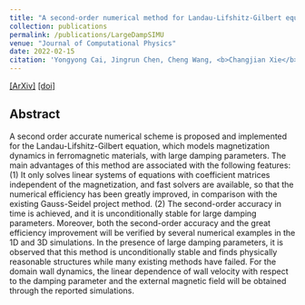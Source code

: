 ```yaml
---
title: "A second-order numerical method for Landau-Lifshitz-Gilbert equation with large damping parameters"
collection: publications
permalink: /publications/LargeDampSIMU
venue: "Journal of Computational Physics"
date: 2022-02-15
citation: 'Yongyong Cai, Jingrun Chen, Cheng Wang, <b>Changjian Xie</b>.'
---
```

[[ArXiv]](https://arxiv.org/abs/2105.03576)
[[doi]](https://doi.org/10.1016/j.jcp.2021.110831)

## Abstract
A second order accurate numerical scheme is proposed and implemented for the Landau-Lifshitz-Gilbert 
equation, which models magnetization dynamics in ferromagnetic materials, with large damping parameters. 
The main advantages of this method are associated with the following features: (1) It only solves linear systems 
of equations with coefficient matrices independent of the magnetization, and fast solvers are available, 
so that the numerical efficiency has been greatly improved, in comparison with the existing Gauss-Seidel project method. 
(2) The second-order accuracy in time is achieved, and it is unconditionally stable for large damping parameters. 
Moreover, both the second-order accuracy and the great efficiency improvement will be verified by several numerical 
examples in the 1D and 3D simulations. In the presence of large damping parameters, it is observed that this method 
is unconditionally stable and finds physically reasonable structures while many existing methods have failed. 
For the domain wall dynamics, the linear dependence of wall velocity with respect to the damping parameter and 
the external magnetic field will be obtained through the reported simulations.

